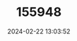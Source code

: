 ---
title: "155948"
category: "Lanzaia rudnicae"
draft: false
date: 2024-02-22 13:03:52
languages:
  English: ["Rudnica lanzae"]
  Croatian: ["Rudnička lanzaja"]
---
